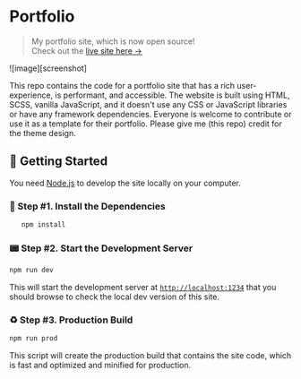 # Portfolio

> My portfolio site, which is now open source! <br />
> Check out the [live site here →][site]

![image][screenshot]

This repo contains the code for a portfolio site that has a rich user-experience, is performant, and accessible. The website is built using HTML, SCSS, vanilla JavaScript, and it doesn't use any CSS or JavaScript libraries or have any framework dependencies. Everyone is welcome to contribute or use it as a template for their portfolio. Please give me (this repo) credit for the theme design.

## 🚀 Getting Started

You need [Node.js][node] to develop the site locally on your computer.

### 🔋 Step #1. Install the Dependencies

```sh
   npm install
```

### 📟 Step #2. Start the Development Server

```sh
npm run dev
```

This will start the development server at [`http://localhost:1234`][local] that you should browse to check the local dev version of this site.

### ♻️ Step #3. Production Build

```sh
npm run prod
```

This script will create the production build that contains the site code, which is fast and optimized and minified for production.

[site]: http://kashif-naqvi.surge.sh/
[node]: https://nodejs.org/en/download/
[local]: http://localhost:1234
